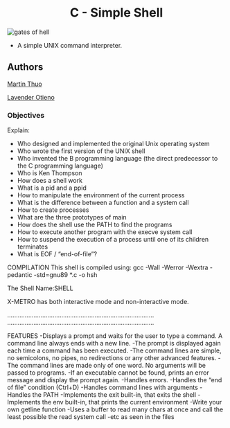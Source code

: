 <h1 align="center"> C - Simple Shell </h1>

![gates of hell](https://s3.amazonaws.com/intranet-projects-files/holbertonschool-low_level_programming/235/shell.jpeg)

- A simple UNIX command interpreter.

## Authors

[Martin Thuo](https://www.twitter.com/mertoenjosh)

[Lavender Otieno](lavenderproductdesign@gmail.com)

### Objectives
Explain:
- Who designed and implemented the original Unix operating system
- Who wrote the first version of the UNIX shell
- Who invented the B programming language (the direct predecessor to the C programming language)
- Who is Ken Thompson
- How does a shell work
- What is a pid and a ppid
- How to manipulate the environment of the current process
- What is the difference between a function and a system call
- How to create processes
- What are the three prototypes of main
- How does the shell use the PATH to find the programs
- How to execute another program with the execve system call
- How to suspend the execution of a process until one of its children terminates
- What is EOF / “end-of-file”?

COMPILATION
This shell is compiled using:
gcc -Wall -Werror -Wextra -pedantic -std=gnu89 *.c -o hsh

The Shell Name:SHELL

X-METRO has both interactive mode and non-interactive mode. 

....................................................................................
....................................................................................

FEATURES
-Displays a prompt and waits for the user to type a command. A command line always ends with a new line.
-The prompt is displayed again each time a command has been executed.
-The command lines are simple, no semicolons, no pipes, no redirections or any other advanced features.
-The command lines are made only of one word. No arguments will be passed to programs.
-If an executable cannot be found, prints an error message and display the prompt again.
-Handles errors.
-Handles the “end of file” condition (Ctrl+D)
-Handles command lines with arguments
-Handles the PATH
-Implements the exit built-in, that exits the shell
-Implements the env built-in, that prints the current environment
-Write your own getline function
-Uses a buffer to read many chars at once and call the least possible the read system call
-etc as seen in the files
